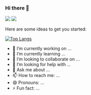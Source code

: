 ### Hi there 👋

<!--
**Cleopha/Cleopha** is a ✨ _special_ ✨ repository because its `README.md` (this file) appears on your GitHub profile.-->

<code><img src="https://img.shields.io/badge/🌐%20%20country-France%20🇫🇷-blue"/></code>
<code><img src="https://visitor-badge.glitch.me/badge?page_id=Cleopha&style=flat-square"/></code>

Here are some ideas to get you started:

[![Top Langs](https://github-readme-stats.vercel.app/api/top-langs/?username=Cleopha&layout=compact)](https://github.com/Cleopha/github-readme-stats)

- 🔭 I’m currently working on ...
- 🌱 I’m currently learning ...
- 👯 I’m looking to collaborate on ...
- 🤔 I’m looking for help with ...
- 💬 Ask me about ...
- 📫 How to reach me: ...
- 😄 Pronouns: ...
- ⚡ Fun fact: ...
